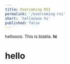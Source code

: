 ```yaml
---
title: Overcoming RSI
permalink: '/overcoming-rsi'
short: 'hellooooo hi'
published: false
---
```


helloooo. This is blabla.
**hi**
# hello